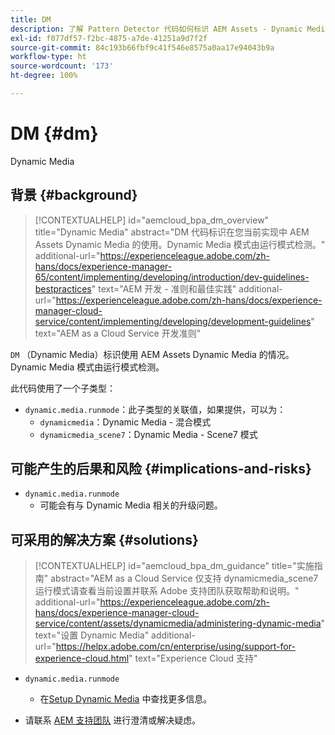 ```yaml
---
title: DM
description: 了解 Pattern Detector 代码如何标识 AEM Assets - Dynamic Media 的使用情况。
exl-id: f077df57-f2bc-4875-a7de-41251a9d7f2f
source-git-commit: 84c193b66fbf9c41f546e8575a0aa17e94043b9a
workflow-type: ht
source-wordcount: '173'
ht-degree: 100%

---
```


# DM {#dm}

Dynamic Media

## 背景 {#background}

>[!CONTEXTUALHELP]
>id="aemcloud_bpa_dm_overview"
>title="Dynamic Media"
>abstract="DM 代码标识在您当前实现中 AEM Assets Dynamic Media 的使用。Dynamic Media 模式由运行模式检测。"
>additional-url="https://experienceleague.adobe.com/zh-hans/docs/experience-manager-65/content/implementing/developing/introduction/dev-guidelines-bestpractices" text="AEM 开发 - 准则和最佳实践"
>additional-url="https://experienceleague.adobe.com/zh-hans/docs/experience-manager-cloud-service/content/implementing/developing/development-guidelines" text="AEM as a Cloud Service 开发准则"

`DM` （Dynamic Media）标识使用 AEM Assets Dynamic Media 的情况。Dynamic Media 模式由运行模式检测。

此代码使用了一个子类型：

* `dynamic.media.runmode`：此子类型的关联值，如果提供，可以为：
   * `dynamicmedia`：Dynamic Media - 混合模式
   * `dynamicmedia_scene7`：Dynamic Media - Scene7 模式

## 可能产生的后果和风险 {#implications-and-risks}

* `dynamic.media.runmode`
   * 可能会有与 Dynamic Media 相关的升级问题。

## 可采用的解决方案 {#solutions}

>[!CONTEXTUALHELP]
>id="aemcloud_bpa_dm_guidance"
>title="实施指南"
>abstract="AEM as a Cloud Service 仅支持 dynamicmedia_scene7 运行模式请查看当前设置并联系 Adobe 支持团队获取帮助和说明。"
>additional-url="https://experienceleague.adobe.com/zh-hans/docs/experience-manager-cloud-service/content/assets/dynamicmedia/administering-dynamic-media" text="设置 Dynamic Media"
>additional-url="https://helpx.adobe.com/cn/enterprise/using/support-for-experience-cloud.html" text="Experience Cloud 支持"


* `dynamic.media.runmode`
   * 在[Setup Dynamic Media](https://experienceleague.adobe.com/zh-hans/docs/experience-manager-cloud-service/content/assets/dynamicmedia/administering-dynamic-media) 中查找更多信息。

* 请联系 [AEM 支持团队](https://helpx.adobe.com/cn/enterprise/using/support-for-experience-cloud.html) 进行澄清或解决疑虑。
